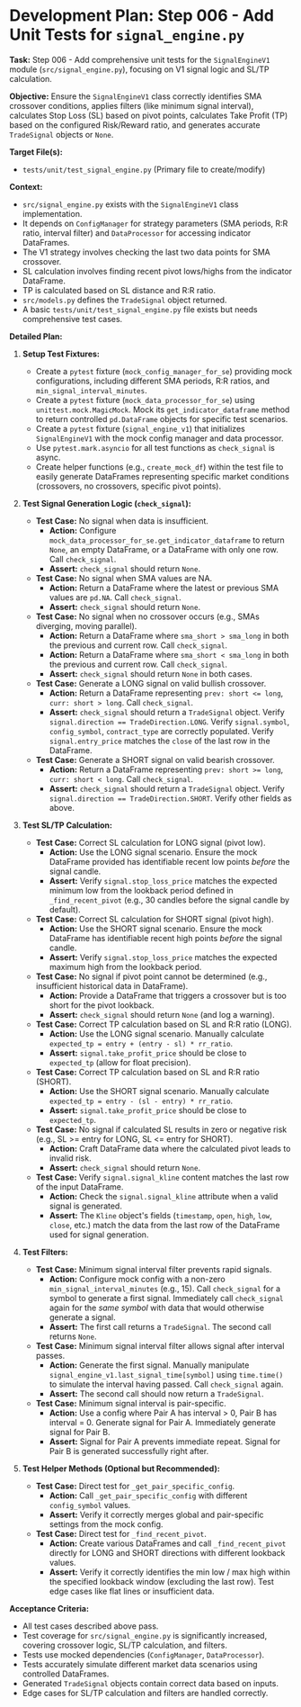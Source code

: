 # Development Plan: Step 006 - Add Unit Tests for `signal_engine.py`

**Task:** Step 006 - Add comprehensive unit tests for the `SignalEngineV1` module (`src/signal_engine.py`), focusing on V1 signal logic and SL/TP calculation.

**Objective:** Ensure the `SignalEngineV1` class correctly identifies SMA crossover conditions, applies filters (like minimum signal interval), calculates Stop Loss (SL) based on pivot points, calculates Take Profit (TP) based on the configured Risk/Reward ratio, and generates accurate `TradeSignal` objects or `None`.

**Target File(s):**
*   `tests/unit/test_signal_engine.py` (Primary file to create/modify)

**Context:**
*   `src/signal_engine.py` exists with the `SignalEngineV1` class implementation.
*   It depends on `ConfigManager` for strategy parameters (SMA periods, R:R ratio, interval filter) and `DataProcessor` for accessing indicator DataFrames.
*   The V1 strategy involves checking the last two data points for SMA crossover.
*   SL calculation involves finding recent pivot lows/highs from the indicator DataFrame.
*   TP is calculated based on SL distance and R:R ratio.
*   `src/models.py` defines the `TradeSignal` object returned.
*   A basic `tests/unit/test_signal_engine.py` file exists but needs comprehensive test cases.

**Detailed Plan:**

1.  **Setup Test Fixtures:**
    *   Create a `pytest` fixture (`mock_config_manager_for_se`) providing mock configurations, including different SMA periods, R:R ratios, and `min_signal_interval_minutes`.
    *   Create a `pytest` fixture (`mock_data_processor_for_se`) using `unittest.mock.MagicMock`. Mock its `get_indicator_dataframe` method to return controlled `pd.DataFrame` objects for specific test scenarios.
    *   Create a `pytest` fixture (`signal_engine_v1`) that initializes `SignalEngineV1` with the mock config manager and data processor.
    *   Use `pytest.mark.asyncio` for all test functions as `check_signal` is async.
    *   Create helper functions (e.g., `create_mock_df`) within the test file to easily generate DataFrames representing specific market conditions (crossovers, no crossovers, specific pivot points).

2.  **Test Signal Generation Logic (`check_signal`):**
    *   **Test Case:** No signal when data is insufficient.
        *   **Action:** Configure `mock_data_processor_for_se.get_indicator_dataframe` to return `None`, an empty DataFrame, or a DataFrame with only one row. Call `check_signal`.
        *   **Assert:** `check_signal` should return `None`.
    *   **Test Case:** No signal when SMA values are NA.
        *   **Action:** Return a DataFrame where the latest or previous SMA values are `pd.NA`. Call `check_signal`.
        *   **Assert:** `check_signal` should return `None`.
    *   **Test Case:** No signal when no crossover occurs (e.g., SMAs diverging, moving parallel).
        *   **Action:** Return a DataFrame where `sma_short > sma_long` in both the previous and current row. Call `check_signal`.
        *   **Action:** Return a DataFrame where `sma_short < sma_long` in both the previous and current row. Call `check_signal`.
        *   **Assert:** `check_signal` should return `None` in both cases.
    *   **Test Case:** Generate a LONG signal on valid bullish crossover.
        *   **Action:** Return a DataFrame representing `prev: short <= long`, `curr: short > long`. Call `check_signal`.
        *   **Assert:** `check_signal` should return a `TradeSignal` object. Verify `signal.direction == TradeDirection.LONG`. Verify `signal.symbol`, `config_symbol`, `contract_type` are correctly populated. Verify `signal.entry_price` matches the `close` of the last row in the DataFrame.
    *   **Test Case:** Generate a SHORT signal on valid bearish crossover.
        *   **Action:** Return a DataFrame representing `prev: short >= long`, `curr: short < long`. Call `check_signal`.
        *   **Assert:** `check_signal` should return a `TradeSignal` object. Verify `signal.direction == TradeDirection.SHORT`. Verify other fields as above.

3.  **Test SL/TP Calculation:**
    *   **Test Case:** Correct SL calculation for LONG signal (pivot low).
        *   **Action:** Use the LONG signal scenario. Ensure the mock DataFrame provided has identifiable recent low points *before* the signal candle.
        *   **Assert:** Verify `signal.stop_loss_price` matches the expected minimum low from the lookback period defined in `_find_recent_pivot` (e.g., 30 candles before the signal candle by default).
    *   **Test Case:** Correct SL calculation for SHORT signal (pivot high).
        *   **Action:** Use the SHORT signal scenario. Ensure the mock DataFrame has identifiable recent high points *before* the signal candle.
        *   **Assert:** Verify `signal.stop_loss_price` matches the expected maximum high from the lookback period.
    *   **Test Case:** No signal if pivot point cannot be determined (e.g., insufficient historical data in DataFrame).
        *   **Action:** Provide a DataFrame that triggers a crossover but is too short for the pivot lookback.
        *   **Assert:** `check_signal` should return `None` (and log a warning).
    *   **Test Case:** Correct TP calculation based on SL and R:R ratio (LONG).
        *   **Action:** Use the LONG signal scenario. Manually calculate `expected_tp = entry + (entry - sl) * rr_ratio`.
        *   **Assert:** `signal.take_profit_price` should be close to `expected_tp` (allow for float precision).
    *   **Test Case:** Correct TP calculation based on SL and R:R ratio (SHORT).
        *   **Action:** Use the SHORT signal scenario. Manually calculate `expected_tp = entry - (sl - entry) * rr_ratio`.
        *   **Assert:** `signal.take_profit_price` should be close to `expected_tp`.
    *   **Test Case:** No signal if calculated SL results in zero or negative risk (e.g., SL >= entry for LONG, SL <= entry for SHORT).
        *   **Action:** Craft DataFrame data where the calculated pivot leads to invalid risk.
        *   **Assert:** `check_signal` should return `None`.
    *   **Test Case:** Verify `signal.signal_kline` content matches the last row of the input DataFrame.
        *   **Action:** Check the `signal.signal_kline` attribute when a valid signal is generated.
        *   **Assert:** The `Kline` object's fields (`timestamp`, `open`, `high`, `low`, `close`, etc.) match the data from the last row of the DataFrame used for signal generation.

4.  **Test Filters:**
    *   **Test Case:** Minimum signal interval filter prevents rapid signals.
        *   **Action:** Configure mock config with a non-zero `min_signal_interval_minutes` (e.g., 15). Call `check_signal` for a symbol to generate a first signal. Immediately call `check_signal` again for the *same symbol* with data that would otherwise generate a signal.
        *   **Assert:** The first call returns a `TradeSignal`. The second call returns `None`.
    *   **Test Case:** Minimum signal interval filter allows signal after interval passes.
        *   **Action:** Generate the first signal. Manually manipulate `signal_engine_v1.last_signal_time[symbol]` using `time.time()` to simulate the interval having passed. Call `check_signal` again.
        *   **Assert:** The second call should now return a `TradeSignal`.
    *   **Test Case:** Minimum signal interval is pair-specific.
        *   **Action:** Use a config where Pair A has interval > 0, Pair B has interval = 0. Generate signal for Pair A. Immediately generate signal for Pair B.
        *   **Assert:** Signal for Pair A prevents immediate repeat. Signal for Pair B is generated successfully right after.

5.  **Test Helper Methods (Optional but Recommended):**
    *   **Test Case:** Direct test for `_get_pair_specific_config`.
        *   **Action:** Call `_get_pair_specific_config` with different `config_symbol` values.
        *   **Assert:** Verify it correctly merges global and pair-specific settings from the mock config.
    *   **Test Case:** Direct test for `_find_recent_pivot`.
        *   **Action:** Create various DataFrames and call `_find_recent_pivot` directly for LONG and SHORT directions with different lookback values.
        *   **Assert:** Verify it correctly identifies the min low / max high within the specified lookback window (excluding the last row). Test edge cases like flat lines or insufficient data.

**Acceptance Criteria:**
*   All test cases described above pass.
*   Test coverage for `src/signal_engine.py` is significantly increased, covering crossover logic, SL/TP calculation, and filters.
*   Tests use mocked dependencies (`ConfigManager`, `DataProcessor`).
*   Tests accurately simulate different market data scenarios using controlled DataFrames.
*   Generated `TradeSignal` objects contain correct data based on inputs.
*   Edge cases for SL/TP calculation and filters are handled correctly.